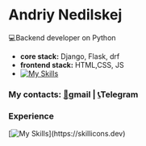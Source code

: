 # Andriy Nedilskej
:computer:Backend developer on Python
* **core  stack:** Django, Flask, drf 
* **frontend stack:** HTML,CSS, JS 
* [![My Skills](https://skillicons.dev/icons?i=js,html,css)](https://skillicons.dev)



### My contacts: [:newspaper:](https://andrej.nedilskej@gmail.com)gmail |  [:telephone_receiver:](https://t.me/andrew_stoic)Telegram


### Experience
[![My Skills](https://skillicons.dev/icons?i=js,html,css,git,docker,vim,bash,django,linux,mysql,nginx,postgres,flask,)](https://skillicons.dev)

